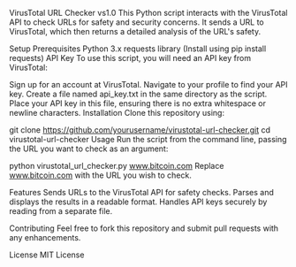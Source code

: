 VirusTotal URL Checker vs1.0
This Python script interacts with the VirusTotal API to check URLs for safety and security concerns. It sends a URL to VirusTotal, which then returns a detailed analysis of the URL's safety.

Setup
Prerequisites
Python 3.x
requests library (Install using pip install requests)
API Key
To use this script, you will need an API key from VirusTotal:

Sign up for an account at VirusTotal.
Navigate to your profile to find your API key.
Create a file named api_key.txt in the same directory as the script.
Place your API key in this file, ensuring there is no extra whitespace or newline characters.
Installation
Clone this repository using:

git clone https://github.com/yourusername/virustotal-url-checker.git
cd virustotal-url-checker
Usage
Run the script from the command line, passing the URL you want to check as an argument:

python virustotal_url_checker.py www.bitcoin.com
Replace www.bitcoin.com with the URL you wish to check.

Features
Sends URLs to the VirusTotal API for safety checks.
Parses and displays the results in a readable format.
Handles API keys securely by reading from a separate file.

Contributing
Feel free to fork this repository and submit pull requests with any enhancements.

License
MIT License

